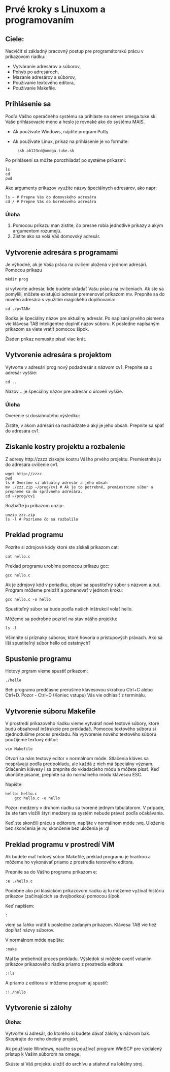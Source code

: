 # Prvé kroky s Linuxom a programovaním

##  Ciele:

Nacvičiť si základný pracovný postup pre programátorskú prácu v príkazovom riadku:

- Vytváranie adresárov a súborov,
- Pohyb po adresároch,
- Mazanie adresárov a súborov,
- Používanie textového editora,
- Používanie Makefile.

## Prihlásenie sa

Podľa Vášho operačného systému sa prihláste na server omega.tuke.sk.
Vaše prihlasovacie meno a heslo je rovnaké ako do systému MAIS.

- Ak používate Windows, nájdite program Putty
- Ak používate Linux, príkaz na prihlásenie je vo formáte:

        ssh ab123cd@omega.tuke.sk

Po prihlásení sa môžte porozhliadať po systéme príkazmi:

    ls
    cd
    pwd

Ako argumenty príkazov využite názvy špeciálnych adresárov, ako napr:

    ls ~ # Prepne Vás do domovského adresára
    cd / # Prepne Vás do koreňového adresára

### Úloha

1. Pomocou príkazu man zistite, čo presne robia jednotlivé príkazy a akým argumentom rozumejú.
1. Zistite ako sa volá Váš domovský adresár.

## Vytvorenie adresára s programami

Je výhodné, ak je Vaša práca na cvičení uložená v jednom adresári. Pomocou príkazu

    mkdir prog

si vytvorte adresár, kde budete ukladať Vašu prácu na cvičeniach. 
Ak ste sa pomýlili, môžete existujúci adresár premenovať príkazom mv.
Prepnite sa do nového adresára s využitím magického doplňovania:

    cd ./p<TAB>

Bodka je špeciálny názov pre aktuálny adresár. Po napísaní prvého písmena vie klávesa TAB inteligentne doplniť názov súboru.
K posledne napísaným príkazom sa viete vrátiť pomocou šípok. 

Žiaden príkaz nemusíte písať viac krát.

## Vytvorenie adresára s projektom

Vytvorte v adresári prog nový podadresár s názvom cv1.
Prepnite sa o adresár vyššie:

    cd ..

Názov .. je špeciálny názov pre adresár o úroveň vyššie.

###  Úloha 

Overenie si dosiahnutého výsledku:

Zistite, v akom adresári sa nachádzate a aký je jeho obsah. Prepnite sa späť do adresára cv1.

## Získanie kostry projektu a rozbalenie

Z adresy http://zzzz získajte kostru Vášho prvého projektu. Premiestnite ju do adresára cvičenie cv1.

    wget http://zzzz
    pwd
    ls # Overíme si aktuálny adresár a jeho obsah
    mv ./zzz.zip ~/prog/cv1 # Ak je to potrebné, premiestnime súbor a prepneme sa do správneho adresára.
    cd ~/prog/cv1

Rozbaľte ju príkazom unzip:

    unzip zzz.zip
    ls -l # Pozrieme čo sa rozbalilo

## Preklad programu

Pozrite si zdrojové kódy ktoré ste získali príkazom cat:

    cat hello.c

Preklad programu urobíme pomocou príkazu gcc:

    gcc hello.c

Ak je zdrojový kód v poriadku, objaví sa spustiteľný súbor s názvom a.out. Program môžeme preložiť a pomenovať v jednom kroku:

    gcc hello.c -o hello

Spustiteľný súbor sa bude podľa našich inštrukcií volať hello.

Môžeme sa podrobne pozrieť na stav nášho projektu:

    ls -l

Všimnite si príznaky súborov, ktoré hovoria o prístupových právach. Ako sa líši spustiteľný súbor hello od ostatných?

## Spustenie programu

Hotový prgram vieme spustiť príkazom:

    ./hello

Beh programu predčasne prerušíme klávesovou skratkou Ctrl+C alebo Ctrl+D. Pozor - Ctrl+D  (Koniec vstupu) Vás vie odhlásiť z terminálu.

## Vytvorenie súboru Makefile

V prostredí príkazového riadku vieme vytvárať nové textové súbory, ktoré budú obsahovať inštrukcie pre prekladač. Pomocou textového súboru si zjednodušíme proces prekladu. Na vytvorenie nového textového súboru použijeme textový editor:

    vim Makefile

Otvorí sa nám textový editor v normálnom móde. Stlačenia kláves sa nesprávajú podľa predpokladu, ale každá z nich má špeciálny význam. Stlačením klávesy i sa prepnite do vkladacieho módu a môžete písať. Keď ukončíte písanie, prepnite sa do normálneho módu klávesou ESC.

Napíšte:

    hello: hello.c
        gcc hello.c -o hello

Pozor: medzery v druhom riadku sú tvorené jedným tabulátorom. V prípade, že ste tam vložili štyri medzery sa systém nebude právať podľa očakávania.

Keď ste skončili prácu s editorom, napíšte v normálnom móde :wq.
Uloženie bez skončenia je :w, skončenie bez uloženia je :q!


## Preklad programu v prostredí ViM

Ak budete mať hotový súbor Makefile, preklad programu je hračkou a môžeme ho vykonávať priamo z prostredia textového editora.

Prepnite sa do Vášho programu príkazom e:

    :e ./hello.c

Podobne ako pri klasickom príkazovom riadku aj tu môžeme vyžívať históriu príkazov (začínajúcich sa dvojbodkou) pomocou šípok.

Keď napíšem:

    :

viem sa ľahko vrátiť k posledne zadaným príkazom. Klávesa TAB vie tiež dopĺňať názvy súborov.

V normálnom móde napíšte:

    :make

Mal by prebehnúť proces prekladu. Výsledok si môžete overiť volaním príkazov príkazového riadka priamo z prostredia editora:

    :!ls

A priamo z editora si môžeme program aj spustiť:

    :!./hello

## Vytvorenie si zálohy

### Úloha:

Vytvorte si adresár, do ktorého si budete dávať zálohy s názvom bak. Skopírujte do neho dnešný projekt,

Ak používate Windows, naučte ss používať program WinSCP pre vzdialený prístup k Vašim súborom na omege.

Skúste si Váš projektu uložiť do archívu a stiahnuť na lokálny stroj.

